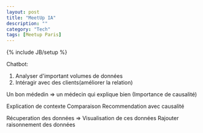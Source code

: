 ```yaml
---
layout: post
title: "MeetUp IA"
description: ""
category: "Tech"
tags: [Meetup Paris]
---
```

{% include JB/setup %}

Chatbot:

1. Analyser d'important volumes de données
2. Intéragir avec des clients(améliorer la relation)

Un bon médedin => un médecin qui explique bien
(Importance de causalité)

Explication de contexte
Comparaison
Recommendation avec causalité

Récuperation des données => Visualisation de ces données
Rajouter raisonnement des données